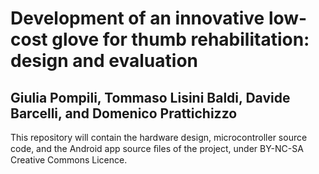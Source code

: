 # Development of an innovative low-cost glove for thumb rehabilitation: design and evaluation

## Giulia Pompili, Tommaso Lisini Baldi, Davide Barcelli, and Domenico Prattichizzo


This repository will contain the hardware design, microcontroller source code, and the Android app source ﬁles of the project, under BY-NC-SA Creative Commons Licence.
